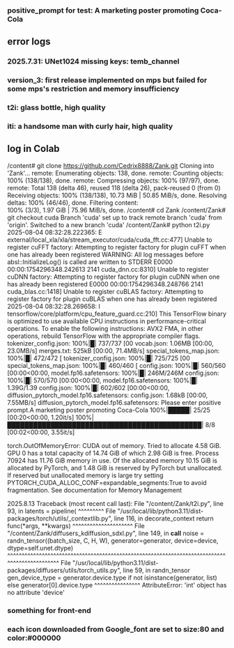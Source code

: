 ### positive_prompt for test: A marketing poster promoting Coca-Cola
## error logs
### 2025.7.31: UNet1024 missing keys: temb_channel
### version_3: first release implemented on mps but failed for some mps's restriction and memory insufficiency
### t2i: glass bottle, high quality
### iti: a handsome man with curly hair, high quality




## log in Colab
/content# git clone https://github.com/Cedrix8888/Zank.git
Cloning into 'Zank'...
remote: Enumerating objects: 138, done.
remote: Counting objects: 100% (138/138), done.
remote: Compressing objects: 100% (97/97), done.
remote: Total 138 (delta 46), reused 118 (delta 26), pack-reused 0 (from 0)
Receiving objects: 100% (138/138), 10.73 MiB | 50.85 MiB/s, done.
Resolving deltas: 100% (46/46), done.
Filtering content:                        
  100% (3/3), 1.97 GiB | 75.96 MiB/s, done.
/content# cd Zank
/content/Zank# git checkout cuda
Branch 'cuda' set up to track remote branch 'cuda' from 'origin'.
Switched to a new branch 'cuda'
/content/Zank# python t2i.py
2025-08-04 08:32:28.222365: E external/local_xla/xla/stream_executor/cuda/cuda_fft.cc:477] Unable to register cuFFT factory: Attempting to register factory for plugin cuFFT when one has already been registered
WARNING: All log messages before absl::InitializeLog() is called are written to STDERR
E0000 00:00:1754296348.242613    2141 cuda_dnn.cc:8310] Unable to register cuDNN factory: Attempting to register factory for plugin cuDNN when one has already been registered
E0000 00:00:1754296348.248766    2141 cuda_blas.cc:1418] Unable to register cuBLAS factory: Attempting to register factory for plugin cuBLAS when one has already been registered
2025-08-04 08:32:28.269658: I tensorflow/core/platform/cpu_feature_guard.cc:210] This TensorFlow binary is optimized to use available CPU instructions in performance-critical operations.
To enable the following instructions: AVX2 FMA, in other operations, rebuild TensorFlow with the appropriate compiler flags.
tokenizer_config.json: 100%|█| 737/737 [00
vocab.json: 1.06MB [00:00, 23.0MB/s]
merges.txt: 525kB [00:00, 71.4MB/s]
special_tokens_map.json: 100%|█| 472/472 [
tokenizer_config.json: 100%|█| 725/725 [00
special_tokens_map.json: 100%|█| 460/460 [
config.json: 100%|█| 560/560 [00:00<00:00,
model.fp16.safetensors: 100%|█| 246M/246M 
config.json: 100%|█| 570/570 [00:00<00:00,
model.fp16.safetensors: 100%|█| 1.39G/1.39
config.json: 100%|█| 602/602 [00:00<00:00,
diffusion_pytorch_model.fp16.safetensors: 
config.json: 1.68kB [00:00, 7.55MB/s]
diffusion_pytorch_model.fp16.safetensors: 
Please enter positive prompt.A marketing poster promoting Coca-Cola
100%|█████| 25/25 [00:20<00:00,  1.20it/s]
100%|█████████████████████████████████████████████| 8/8 [00:02<00:00,  3.55it/s]


torch.OutOfMemoryError: CUDA out of memory. Tried to allocate 4.58 GiB. GPU 0 has a total capacity of 14.74 GiB of which 2.98 GiB is free. Process 70924 has 11.76 GiB memory in use. Of the allocated memory 10.15 GiB is allocated by PyTorch, and 1.48 GiB is reserved by PyTorch but unallocated. If reserved but unallocated memory is large try setting PYTORCH_CUDA_ALLOC_CONF=expandable_segments:True to avoid fragmentation.  See documentation for Memory Management 

2025.8.13
Traceback (most recent call last):
  File "/content/Zank/t2i.py", line 93, in <module>
    latents = pipeline(
              ^^^^^^^^^
  File "/usr/local/lib/python3.11/dist-packages/torch/utils/_contextlib.py", line 116, in decorate_context
    return func(*args, **kwargs)
           ^^^^^^^^^^^^^^^^^^^^^
  File "/content/Zank/diffusers_kdiffusion_sdxl.py", line 149, in __call__
    noise = randn_tensor((batch_size, C, H, W), generator=generator, device=device, dtype=self.unet.dtype)
            ^^^^^^^^^^^^^^^^^^^^^^^^^^^^^^^^^^^^^^^^^^^^^^^^^^^^^^^^^^^^^^^^^^^^^^^^^^^^^^^^^^^^^^^^^^^^^^
  File "/usr/local/lib/python3.11/dist-packages/diffusers/utils/torch_utils.py", line 59, in randn_tensor
    gen_device_type = generator.device.type if not isinstance(generator, list) else generator[0].device.type
                      ^^^^^^^^^^^^^^^^
AttributeError: 'int' object has no attribute 'device'



### something for front-end
### each icon downloaded from Google_font are set to size:80 and color:#000000